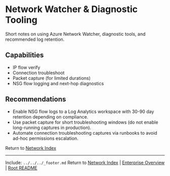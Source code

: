 ﻿---
Last Reviewed: 2025-09-04
Tags: tools, azure, monitoring, network
---
# Network Watcher & Diagnostic Tooling

Short notes on using Azure Network Watcher, diagnostic tools, and recommended log retention.

## Capabilities
- IP flow verify
- Connection troubleshoot
- Packet capture (for limited durations)
- NSG flow logging and next-hop diagnostics

## Recommendations
- Enable NSG flow logs to a Log Analytics workspace with 30-90 day retention depending on compliance.
- Use packet capture for short troubleshooting windows (do not enable long-running captures in production).
- Automate connection troubleshooting captures via runbooks to avoid ad-hoc permissions escalation.

Return to [Network Index](../_index.md)

---
Include: `../../../_footer.md`
Return to [Network Index](../_index.md) | [Enterprise Overview](../_index.md) | [Root README](../../README.md)
